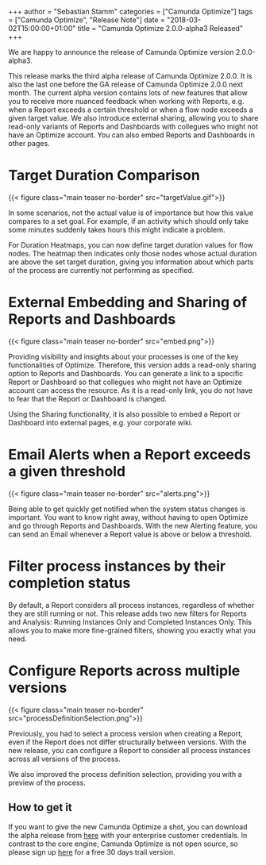 +++
author = "Sebastian Stamm"
categories = ["Camunda Optimize"]
tags = ["Camunda Optimize", "Release Note"]
date = "2018-03-02T15:00:00+01:00"
title = "Camunda Optimize 2.0.0-alpha3 Released"
+++

We are happy to announce the release of Camunda Optimize version 2.0.0-alpha3.

This release marks the third alpha release of Camunda Optimize 2.0.0. It is also the last one before the GA release of Camunda Optimize 2.0.0 next month. The current alpha version contains lots of new features that allow you to receive more nuanced feedback when working with Reports, e.g. when a Report exceeds a certain threshold or when a flow node exceeds a given target value. We also introduce external sharing, allowing you to share read-only variants of Reports and Dashboards with collegues who might not have an Optimize account. You can also embed Reports and Dashboards in other pages.

<!--more-->

# Target Duration Comparison

{{< figure class="main teaser no-border" src="targetValue.gif">}}

In some scenarios, not the actual value is of importance but how this value compares to a set goal. For example, if an activity which should only take some minutes suddenly takes hours this might indicate a problem.

For Duration Heatmaps, you can now define target duration values for flow nodes. The heatmap then indicates only those nodes whose actual duration are above the set target duration, giving you information about which parts of the process are currently not performing as specified.

# External Embedding and Sharing of Reports and Dashboards

{{< figure class="main teaser no-border" src="embed.png">}}

Providing visibility and insights about your processes is one of the key functionalities of Optimize. Therefore, this version adds a read-only sharing option to Reports and Dashboards. You can generate a link to a specific Report or Dashboard so that collegues who might not have an Optimize account can access the resource. As it is a read-only link, you do not have to fear that the Report or Dashboard is changed.

Using the Sharing functionality, it is also possible to embed a Report or Dashboard into external pages, e.g. your corporate wiki.

# Email Alerts when a Report exceeds a given threshold

{{< figure class="main teaser no-border" src="alerts.png">}}

Being able to get quickly get notified when the system status changes is important. You want to know right away, without having to open Optimize and go through Reports and Dashboards. With the new Alerting feature, you can send an Email whenever a Report value is above or below a threshold.

# Filter process instances by their completion status

By default, a Report considers all process instances, regardless of whether they are still running or not. This release adds two new filters for Reports and Analysis: Running Instances Only and Completed Instances Only. This allows you to make more fine-grained filters, showing you exactly what you need.

# Configure Reports across multiple versions

{{< figure class="main teaser no-border" src="processDefinitionSelection.png">}}

Previously, you had to select a process version when creating a Report, even if the Report does not differ structurally between versions. With the new release, you can configure a Report to consider all process instances across all versions of the process.

We also improved the process definition selection, providing you with a preview of the process.

## How to get it

If you want to give the new Camunda Optimize a shot, you can download the alpha release from [here](https://docs.camunda.org/enterprise/download/#camunda-optimize) with your enterprise customer credentials. In contrast to the core engine, Camunda Optimize is not open source, so please sign up [here](https://camunda.com/download/enterprise/) for a free 30 days trail version.
